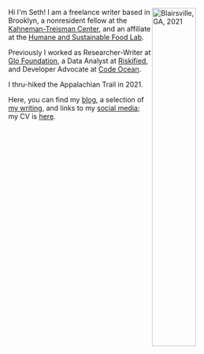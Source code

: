 Hi I'm Seth!  <img align="right" src="/./_index_files/homepage-photos/YHITW-face.JPG" alt="Blairsville, GA, 2021" width="42%" height="42%"/> I am a freelance writer based in Brooklyn, a nonresident fellow at the [Kahneman-Treisman Center](https://behavioralpolicy.princeton.edu/), and an affiliate at the [Humane and Sustainable Food Lab](https://www.foodlabstanford.com/).

Previously I worked as Researcher-Writer at [Glo Foundation](https://www.glodollar.org/), a Data Analyst at [Riskified](https://www.riskified.com/), and Developer Advocate at [Code Ocean](https://codeocean.com/).

I thru-hiked the Appalachian Trail in 2021. 

Here, you can find my [blog](/blog), a selection of [my writing](/portfolio), and links to my [social media](/other-selves); my CV is [here](https://www.dropbox.com/s/g14078i3nh7q0yp/Seth_Green_CV.pdf?dl=0).
